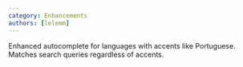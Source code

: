```yaml
---
category: Enhancements
authors: [lelemm]
---
```


Enhanced autocomplete for languages with accents like Portuguese. Matches search queries regardless of accents.
